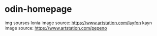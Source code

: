 # odin-homepage
 
img sourses 
Ionia image source: https://www.artstation.com/layfon
kayn image source: https://www.artstation.com/pepeno